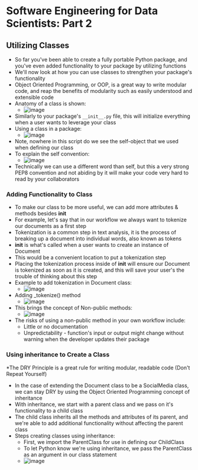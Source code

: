 # Software Engineering for Data Scientists: Part 2

## Utilizing Classes
* So far you've been able to create a fully portable Python package, and you've even added functionality to your package by utilizing functions
* We'll now look at how you can use classes to strengthen your package's functionality
* Object Oriented Programming, or OOP, is a great way to write modular code, and reap the benefits of modularity such as easily understood and extensible code
* Anatomy of a class is shown:
  * ![image](https://github.com/IsaacMwendwa/Data-Engineering-Track-DataCamp/assets/51324520/e2e59f7f-b063-4db0-86e6-26ec404bf407)
* Similarly to your package's `__init__.py` file, this will initialize everything when a user wants to leverage your class
* Using a class in a package:
  * ![image](https://github.com/IsaacMwendwa/Data-Engineering-Track-DataCamp/assets/51324520/241f7caf-771f-4aeb-8978-51bf028e4ba7)
* Note, nowhere in this script do we see the self-object that we used when defining our class
* To explain the self convention:
  * ![image](https://github.com/IsaacMwendwa/Data-Engineering-Track-DataCamp/assets/51324520/5eb5e618-fd7a-4414-8236-b2baaf0894fa)
* Technically we can use a different word than self, but this a very strong PEP8 convention and not abiding by it will make your code very hard to read by your collaborators

 ### Adding Functionality to Class
* To make our class to be more useful, we can add more attributes & methods besides __init__
* For example, let's say that in our workflow we always want to tokenize our documents as a first step
* Tokenization is a common step in text analysis, it is the process of breaking up a document into individual words, also known as tokens
* __init__ is what's called when a user wants to create an instance of Document
* This would be a convenient location to put a tokenization step
* Placing the tokenization process inside of __init__ will ensure our Document is tokenized as soon as it is created, and this will save your user's the trouble of thinking about this step
* Example to add tokenization in Document class:
  * ![image](https://github.com/IsaacMwendwa/Data-Engineering-Track-DataCamp/assets/51324520/42c6d07c-1b63-4925-bd87-a717dc0108aa)
* Adding _tokenize() method
  * ![image](https://github.com/IsaacMwendwa/Data-Engineering-Track-DataCamp/assets/51324520/6c590a02-1b7a-46c5-b68f-1f5eed456578)
* This brings the concept of Non-public methods:
  * ![image](https://github.com/IsaacMwendwa/Data-Engineering-Track-DataCamp/assets/51324520/3326328c-512d-41f4-8f22-40b2452876b8)
* The risks of using a non-public method in your own workflow include:
  * Little or no documentation
  * Unpredictability - function's input or output might change without warning when the developer updates their package

### Using inheritance to Create a Class
*The DRY Principle is a great rule for writing modular, readable code (Don't Repeat Yourself)
* In the case of extending the Document class to be a SocialMedia class, we can stay DRY by using the Object Oriented Programming concept of inheritance
* With inheritance, we start with a parent class and we pass on it's functionality to a child class
* The child class inherits all the methods and attributes of its parent, and we're able to add additional functionality without affecting the parent class
* Steps creating classes using inheritance:
  * First, we import the ParentClass for use in defining our ChildClass
  * To let Python know we're using inheritance, we pass the ParentClass as an argument in our class statement
  * ![image](https://github.com/IsaacMwendwa/Data-Engineering-Track-DataCamp/assets/51324520/ee3483f7-b22d-483a-8151-030e03c72202)
